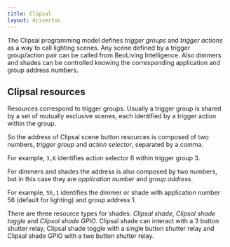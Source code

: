 ```yaml
---
title: Clipsal
layout: drivertoc
---
```


The Clipsal programming model defines *trigger groups* and *trigger
actions* as a way to call lighting scenes. Any scene defined by a
trigger group/action pair can be called from BeoLiving Intelligence.
Also dimmers and shades can be controlled knowing the corresponding
application and group address numbers.

Clipsal resources
-----------------

Resources correspond to trigger groups. Usually a trigger group is
shared by a set of mutually exclusive scenes, each identified by a
trigger action within the group.

So the address of Clipsal scene button resources is composed of two numbers,
*trigger group* and *action selector*, separated by a comma.

For example, `3,6` identifies action selector 6 within trigger group
3.

For dimmers and shades the address is also composed by two numbers,
but in this case they are *application number* and *group address*.

For example, `56,1` identifies the dimmer or shade with application number
56 (default for lighting) and group address 1.

There are three resource types for shades: *Clipsal shade*, *Clipsal shade toggle*
and *Clipsal shade GPIO*.
Clipsal shade can interact with a 3 button shutter relay, Clipsal shade toggle with a
single button shutter relay and Clipsal shade GPIO with a two button shutter relay.
